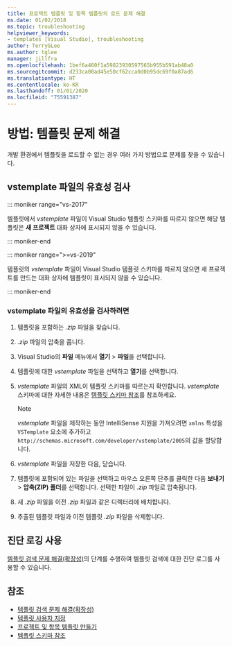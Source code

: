```yaml
---
title: 프로젝트 템플릿 및 항목 템플릿의 로드 문제 해결
ms.date: 01/02/2018
ms.topic: troubleshooting
helpviewer_keywords:
- templates [Visual Studio], troubleshooting
author: TerryGLee
ms.author: tglee
manager: jillfra
ms.openlocfilehash: 1bef6a460f1a59823930597565b955b591ab48a0
ms.sourcegitcommit: d233ca00ad45e50cf62cca0d0b95dc69f0a87ad6
ms.translationtype: HT
ms.contentlocale: ko-KR
ms.lasthandoff: 01/01/2020
ms.locfileid: "75591387"
---
```

# <a name="how-to-troubleshoot-templates"></a>방법: 템플릿 문제 해결

개발 환경에서 템플릿을 로드할 수 없는 경우 여러 가지 방법으로 문제를 찾을 수 있습니다.

## <a name="validate-the-vstemplate-file"></a>vstemplate 파일의 유효성 검사

::: moniker range="vs-2017"

템플릿에서 *vstemplate* 파일이 Visual Studio 템플릿 스키마를 따르지 않으면 해당 템플릿은 **새 프로젝트** 대화 상자에 표시되지 않을 수 있습니다.

::: moniker-end

::: moniker range=">=vs-2019"

템플릿의 *vstemplate* 파일이 Visual Studio 템플릿 스키마를 따르지 않으면 새 프로젝트를 만드는 대화 상자에 템플릿이 표시되지 않을 수 있습니다.

::: moniker-end

### <a name="to-validate-the-vstemplate-file"></a>vstemplate 파일의 유효성을 검사하려면

1. 템플릿을 포함하는 *.zip* 파일을 찾습니다.

1. *.zip* 파일의 압축을 풉니다.

1. Visual Studio의 **파일** 메뉴에서 **열기** > **파일**을 선택합니다.

1. 템플릿에 대한 *vstemplate* 파일을 선택하고 **열기**를 선택합니다.

1. *vstemplate* 파일의 XML이 템플릿 스키마를 따르는지 확인합니다. *vstemplate* 스키마에 대한 자세한 내용은 [템플릿 스키마 참조](../extensibility/visual-studio-template-schema-reference.md)를 참조하세요.

    > [!NOTE]
    > *vstemplate* 파일을 제작하는 동안 IntelliSense 지원을 가져오려면 `xmlns` 특성을 `VSTemplate` 요소에 추가하고 `http://schemas.microsoft.com/developer/vstemplate/2005`의 값을 할당합니다.

1. *vstemplate* 파일을 저장한 다음, 닫습니다.

1. 템플릿에 포함되어 있는 파일을 선택하고 마우스 오른쪽 단추를 클릭한 다음 **보내기** > **압축(ZIP) 폴더**를 선택합니다. 선택한 파일이 *.zip* 파일로 압축됩니다.

1. 새 *.zip* 파일을 이전 *.zip* 파일과 같은 디렉터리에 배치합니다.

1. 추출된 템플릿 파일과 이전 템플릿 *.zip* 파일을 삭제합니다.

## <a name="enable-diagnostic-logging"></a>진단 로깅 사용

[템플릿 검색 문제 해결(확장성)](../extensibility/troubleshooting-template-discovery.md)의 단계를 수행하여 템플릿 검색에 대한 진단 로그를 사용할 수 있습니다.

## <a name="see-also"></a>참조

- [템플릿 검색 문제 해결(확장성)](../extensibility/troubleshooting-template-discovery.md)
- [템플릿 사용자 지정](../ide/customizing-project-and-item-templates.md)
- [프로젝트 및 항목 템플릿 만들기](../ide/creating-project-and-item-templates.md)
- [템플릿 스키마 참조](../extensibility/visual-studio-template-schema-reference.md)
